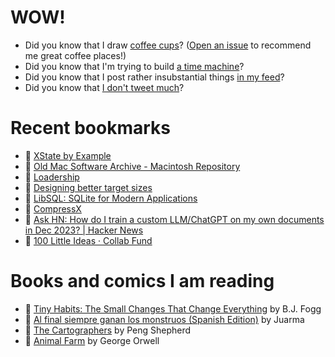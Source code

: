 # WOW!

- Did you know that I draw [coffee cups](https://papercups.mamuso.net/)? ([Open an issue](https://github.com/mamuso/papercups/issues) to recommend me great coffee places!)
- Did you know that I'm trying to build [a time machine](https://github.com/mamuso/fluxcapacitor)?
- Did you know that I post rather insubstantial things [in my feed](https://feed.mamuso.net/)?
- Did you know that [I don't tweet much](https://twitter.com/mamuso)?

# Recent bookmarks

- 👀 [XState by Example](https://xstatebyexample.com/)
- 👀 [Old Mac Software Archive - Macintosh Repository](https://www.macintoshrepository.org/)
- 👀 [Loadership](https://www.loadership.com/)
- 👀 [Designing better target sizes](https://ishadeed.com/article/target-size)
- 👀 [LibSQL: SQLite for Modern Applications](https://turso.tech/libsql)
- 👀 [CompressX](https://hieudinh.com/compressx)
- 👀 [Ask HN: How do I train a custom LLM/ChatGPT on my own documents in Dec 2023? | Hacker News](https://news.ycombinator.com/item?id=38759877)
- 👀 [100 Little Ideas · Collab Fund](https://collabfund.com/blog/100-little-ideas/)


# Books and comics I am reading

- 📘 [Tiny Habits: The Small Changes That Change Everything](https://www.goodreads.com/book/show/43305818) by B.J.  Fogg
- 📘 [Al final siempre ganan los monstruos (Spanish Edition)](https://www.goodreads.com/book/show/58664090) by Juarma
- 📘 [The Cartographers](https://www.goodreads.com/book/show/56224531) by Peng Shepherd
- 📘 [Animal Farm](https://www.goodreads.com/book/show/8349198) by George Orwell

